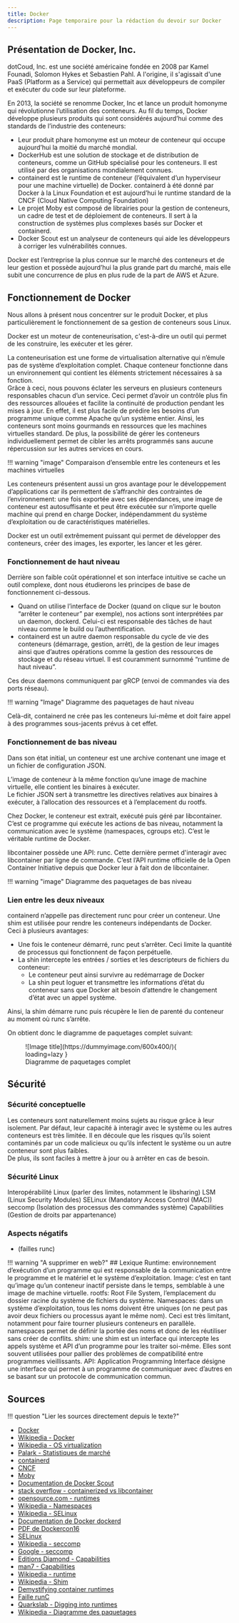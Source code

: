 ```yaml
---
title: Docker
description: Page temporaire pour la rédaction du devoir sur Docker
---
```


## Présentation de Docker, Inc.

dotCoud, Inc. est une société américaine fondée en 2008 par Kamel Founadi, Solomon Hykes et Sebastien Pahl. A l'origine, il s'agissait d'une PaaS (Platform as a Service) qui permettait aux développeurs de compiler et exécuter du code sur leur plateforme.

En 2013, la société se renomme Docker, Inc et lance un produit homonyme qui révolutionne l’utilisation des conteneurs. Au fil du temps, Docker développe plusieurs produits qui sont considérés aujourd’hui comme des standards de l’industrie des conteneurs:

- Leur produit phare homonyme est un moteur de conteneur qui occupe aujourd’hui la moitié du marché mondial. 
- DockerHub est une solution de stockage et de distribution de conteneurs, comme un GitHub spécialisé pour les conteneurs. Il est utilisé par des organisations mondialement connues. 
- containerd est le runtime de conteneur (l’équivalent d’un hyperviseur pour une machine virtuelle) de Docker. containerd à été donné par Docker à la Linux Foundation et est aujourd’hui le runtime standard de la CNCF (Cloud Native Computing Foundation)
- Le projet Moby est composé de librairies pour la gestion de conteneurs, un cadre de test et de déploiement de conteneurs. Il sert à la construction de systèmes plus complexes basés sur Docker et containerd. 
- Docker Scout est un analyseur de conteneurs qui aide les développeurs à corriger les vulnérabilités connues. 

Docker est l’entreprise la plus connue sur le marché des conteneurs et de leur gestion et possède aujourd’hui la plus grande part du marché, mais elle subit une concurrence de plus en plus rude de la part de AWS et Azure. 

## Fonctionnement de Docker

Nous allons à présent nous concentrer sur le produit Docker, et plus particulièrement le fonctionnement de sa gestion de conteneurs sous Linux. 

Docker est un moteur de conteneurisation, c'est-à-dire un outil qui permet de les construire, les exécuter et les gérer. 

La conteneurisation est une forme de virtualisation alternative qui n’émule pas de système d’exploitation complet. Chaque conteneur fonctionne dans un environnement qui contient les éléments strictement nécessaires à sa fonction. <br>
Grâce à ceci, nous pouvons éclater les serveurs en plusieurs conteneurs responsables chacun d’un service. Ceci permet d’avoir un contrôle plus fin des ressources allouées et facilite la continuité de production pendant les mises à jour. En effet, il est plus facile de prédire les besoins d’un programme unique comme Apache qu’un système entier. Ainsi, les conteneurs sont moins gourmands en ressources que les machines virtuelles standard. De plus, la possibilité de gérer les conteneurs individuellement permet de cibler les arrêts programmés sans aucune répercussion sur les autres services en cours. 

!!! warning "image"
    Comparaison d’ensemble entre les conteneurs et les machines virtuelles

Les conteneurs présentent aussi un gros avantage pour le développement d’applications car ils permettent de s’affranchir des contraintes de l’environnement: une fois exportée avec ses dépendances, une image de conteneur est autosuffisante et peut être exécutée sur n’importe quelle machine qui prend en charge Docker, indépendamment du système d’exploitation ou de caractéristiques matérielles. 

Docker est un outil extrêmement puissant qui permet de développer des conteneurs, créer des images, les exporter, les lancer et les gérer. 

### Fonctionnement de haut niveau

Derrière son faible coût opérationnel et son interface intuitive se cache un outil complexe, dont nous étudierons les principes de base de fonctionnement ci-dessous. 

- Quand on utilise l’interface de Docker (quand on clique sur le bouton “arrêter le conteneur” par exemple), nos actions sont interprétées par un daemon, dockerd. Celui-ci est responsable des tâches de haut niveau comme le build ou l’authentification. 
- containerd est un autre daemon responsable du cycle de vie des conteneurs (démarrage, gestion, arrêt), de la gestion de leur images ainsi que d’autres opérations comme la gestion des ressources de stockage et du réseau virtuel. Il est couramment surnommé “runtime de haut niveau”. 

Ces deux daemons communiquent par gRCP (envoi de commandes via des ports réseau). 

!!! warning "Image"
    Diagramme des paquetages de haut niveau

Celà-dit, containerd ne crée pas les conteneurs lui-même et doit faire appel à des programmes sous-jacents prévus à cet effet. 

### Fonctionnement de bas niveau

Dans son état initial, un conteneur est une archive contenant une image et un fichier de configuration JSON.

L’image de conteneur à la même fonction qu’une image de machine virtuelle, elle contient les binaires à exécuter. <br>
Le fichier JSON sert à transmettre les directives relatives aux binaires à exécuter, à l’allocation des ressources et à l’emplacement du rootfs.

Chez Docker, le conteneur est extrait, exécuté puis géré par libcontainer. C’est ce programme qui exécute les actions de bas niveau, notamment la communication avec le système (namespaces, cgroups etc). C’est le véritable runtime de Docker. 

libcontainer possède une API: runc. Cette dernière permet d'interagir avec libcontainer par ligne de commande. C’est l’API runtime officielle de la Open Container Initiative depuis que Docker leur à fait don de libcontainer. 

!!! warning "image"
    Diagramme des paquetages de bas niveau

### Lien entre les deux niveaux

containerd n’appelle pas directement runc pour créer un conteneur. Une shim est utilisée pour rendre les conteneurs indépendants de Docker. <br>
Ceci à plusieurs avantages:

- Une fois le conteneur démarré, runc peut s’arrêter. Ceci limite la quantité de processus qui fonctionnent de façon perpétuelle. 
- La shin intercepte les entrées / sorties et les descripteurs de fichiers du conteneur:
    - Le conteneur peut ainsi survivre au redémarrage de Docker
    - La shin peut loguer et transmettre les informations d’état du conteneur sans que Docker ait besoin d’attendre le changement d’état avec un appel système.

Ainsi, la shim démarre runc puis récupère le lien de parenté du conteneur au moment où runc s’arrête. 

On obtient donc le diagramme de paquetages complet suivant:

<figure markdown>
  ![Image title](https://dummyimage.com/600x400/){ loading=lazy }
  <figcaption>Diagramme de paquetages complet</figcaption>
</figure>

## Sécurité

### Sécurité conceptuelle

Les conteneurs sont naturellement moins sujets au risque grâce à leur isolement. Par défaut, leur capacité à interagir avec le système ou les autres conteneurs est très limitée. Il en découle que les risques qu’ils soient contaminés par un code malicieux ou qu’ils infectent le système ou un autre conteneur sont plus faibles. <br>
De plus, ils sont faciles à mettre à jour ou à arrêter en cas de besoin. 

### Sécurité Linux

Interopérabilité Linux
(parler des limites, notamment le libsharing)
LSM (Linux Security Modules)
SELinux (Mandatory Access Control (MAC))
seccomp (Isolation des processus des commandes système)
Capabilities (Gestion de droits par appartenance)

### Aspects négatifs
- (failles runc)

!!! warning "A supprimer en web?"
    ## Lexique
    Runtime: environnement d’exécution d’un programme qui est responsable de la communication entre le programme et le matériel et le système d’exploitation. 
    Image: c’est en tant qu’image qu’un conteneur inactif persiste dans le temps, semblable à une image de machine virtuelle. 
    rootfs: Root File System, l’emplacement du dossier racine du système de fichiers du système. 
    Namespaces: dans un système d’exploitation, tous les noms doivent être uniques (on ne peut pas avoir deux fichiers ou processus ayant le même nom). Ceci est très limitant, notamment pour faire tourner plusieurs conteneurs en parallèle. namespaces permet de définir la portée des noms et donc de les réutiliser sans créer de conflits. 
    shim: une shim est un interface qui intercepte les appels système et API d’un programme pour les traiter soi-même. Elles sont souvent utilisées pour pallier des problèmes de compatibilité entre programmes vieillissants. 
    API: Application Programming Interface désigne une interface qui permet à un programme de communiquer avec d’autres en se basant sur un protocole de communication commun.

## Sources

!!! question "Lier les sources directement depuis le texte?"

- [Docker](https://www.docker.com/)
- [Wikipedia - Docker](https://en.wikipedia.org/wiki/Docker_(software))
- [Wikipedia - OS virtualization](https://en.wikipedia.org/wiki/OS-level_virtualization)
- [Palark - Statistiques de marché ](https://blog.palark.com/kubernetes-and-containers-market-trends-2021/)
- [containerd](https://containerd.io/)
- [CNCF](https://www.cncf.io/announcements/2019/02/28/cncf-announces-containerd-graduation/)
- [Moby](https://mobyproject.org/)
- [Documentation de Docker Scout](https://docs.docker.com/scout/)
- [stack overflow - containerized vs libcontainer](https://stackoverflow.com/questions/62024186/where-does-libcontainer-stand-in-docker-stack)
- [opensource.com - runtimes](https://opensource.com/article/18/1/history-low-level-container-runtimes)
- [Wikipedia - Namespaces](https://en.wikipedia.org/wiki/Namespace)
- [Wikipedia - SELinux](https://en.wikipedia.org/wiki/Security-Enhanced_Linux)
- [Documentation de Docker dockerd](https://docs.docker.com/engine/reference/commandline/dockerd/)
- [PDF de Dockercon16](https://github.com/crosbymichael/dockercon-2016/blob/master/Creating%20Containerd.pdf)
- [SELinux](https://selinuxproject.org/page/Main_Page)
- [Wikipedia - seccomp](https://en.wikipedia.org/wiki/Seccomp)
- [Google - seccomp](https://code.google.com/archive/p/seccompsandbox/wikis/overview.wiki)
- [Editions Diamond - Capabilities](https://connect.ed-diamond.com/GNU-Linux-Magazine/glmf-164/les-capabilities-sous-linux)
- [man7 - Capabilities](https://man7.org/linux/man-pages/man7/capabilities.7.html)
- [Wikipedia - runtime](https://fr.wikipedia.org/wiki/Environnement_d%27ex%C3%A9cution)
- [Wikipedia - Shim](https://en.wikipedia.org/wiki/Shim_(computing))
- [Demystifying container runtimes](https://lwn.net/Articles/741897/)
- [Faille runC](https://www.lemondeinformatique.fr/actualites/lire-snyk-aide-les-devsecops-a-gerer-les-risques-des-applications-cloud-92456.html)
- [Quarkslab - Digging into runtimes](https://blog.quarkslab.com/digging-into-runtimes-runc.html)
- [Wikipedia - Diagramme des paquetages](https://fr.wikipedia.org/wiki/Diagramme_des_paquetages)
